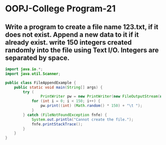 # OOPJ-College Program-21

## Write a program to create a file name 123.txt, if it does not exist.  Append a new data to it if it already exist. write 150 integers  created randomly into the file using Text I/O. Integers are  separated by space. 

```JAVA
import java.io.*;
import java.util.Scanner;

public class FileAppendExample {
    public static void main(String[] args) {
        try (
                PrintWriter pw = new PrintWriter(new FileOutputStream(new File("123.txt"), true));) {
            for (int i = 0; i < 150; i++) {
                pw.print((int) (Math.random() * 150) + "\t ");
            }
        } catch (FileNotFoundException fnfe) {
            System.out.println("Cannot create the file.");
            fnfe.printStackTrace();
        }
    }
}

```

```

```
